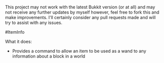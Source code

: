 This project may not work with the latest Bukkit version (or at all) and may not receive any further updates by myself however, feel free to fork this and make improvements. I'll certainly consider any pull requests made and will try to assist with any issues.

#ItemInfo

What it does:
- Provides a command to allow an item to be used as a wand to any information about a block in a world